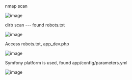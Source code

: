 nmap scan

![image](https://user-images.githubusercontent.com/105762605/228873667-dbbd8fc5-07f7-4dad-982f-8772088e444d.png)

dirb scan --- found robots.txt

![image](https://user-images.githubusercontent.com/105762605/228874687-58d63b13-9dcc-40f2-9e59-27cd1919e656.png)

Access robots.txt, app_dev.php

![image](https://user-images.githubusercontent.com/105762605/228874390-91df6a53-dbf6-4fdb-b285-8a99328a1892.png)

Symfony platform is used, found app/config/parameters.yml

![image](https://user-images.githubusercontent.com/105762605/228875277-0f30de6e-6884-48ea-abdb-10b6d9e326b5.png)
